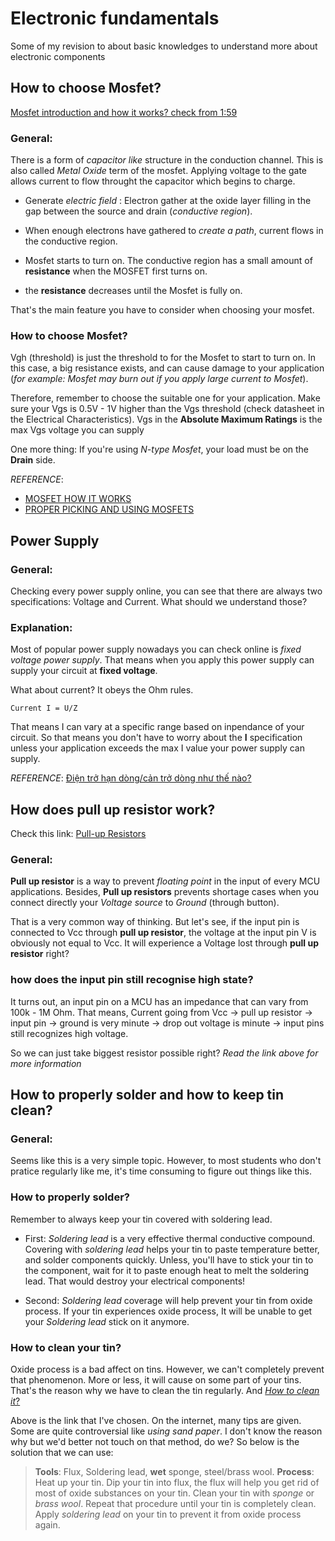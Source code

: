 # Electronic fundamentals 

  Some of my revision to about basic knowledges to understand more about electronic components

## How to choose Mosfet?

[Mosfet introduction and how it works? check from 1:59](https://www.digikey.in/en/blog/how-to-select-a-mosfet-for-logic-circuits-or-gate-design)

### General: 

There is a form of *capacitor like* structure in the conduction channel. This is also called *Metal Oxide* term of the mosfet. Applying voltage to the gate allows current to flow throught the capacitor which begins to charge.

- Generate *electric field* : Electron gather at the oxide layer filling in the gap between the source and drain (*conductive region*).

- When enough electrons have gathered to *create a path*, current flows in the conductive region.

- Mosfet starts to turn on. The conductive region has a small amount of **resistance** when the MOSFET first turns on.

- the **resistance** decreases until the Mosfet is fully on.

That's the main feature you have to consider when choosing your mosfet.

### How to choose Mosfet?
Vgh (threshold) is just the threshold to for the Mosfet to start to turn on. In this case, a big resistance exists, and can cause damage to your application (*for example: Mosfet may burn out if you apply large current to Mosfet*). 

Therefore, remember to choose the suitable one for your application. Make sure your Vgs is 0.5V - 1V higher than the Vgs threshold (check datasheet in the Electrical Characteristics). Vgs in the **Absolute Maximum Ratings** is the max Vgs voltage you can supply

One more thing: If you're using *N-type Mosfet*, your load must be on the **Drain** side.

*REFERENCE*: 
- [MOSFET HOW IT WORKS](https://www.digikey.in/en/blog/how-to-select-a-mosfet-for-logic-circuits-or-gate-design)
- [PROPER PICKING AND USING MOSFETS](https://www.youtube.com/watch?v=ND8uJWlOgIQ)

## Power Supply

### General:

Checking every power supply online, you can see that there are always two specifications: Voltage and Current. What should we understand those?

### Explanation:
Most of popular power supply nowadays you can check online is *fixed voltage power supply*. That means when you apply this power supply can supply your circuit at **fixed voltage**. 

What about current? It obeys the Ohm rules. 
```
Current I = U/Z
```
That means I can vary at a specific range based on inpendance of your circuit. So that means you don't have to worry about the **I** specification unless your application exceeds the max I value your power supply can supply.

*REFERENCE*: [Điện trở hạn dòng/cản trở dòng như thế nào?](http://www.dientuvietnam.net/forums/forum/c%C6%A1-s%E1%BB%9F-%C4%90i%E1%BB%87n-%C4%90i%E1%BB%87n-t%E1%BB%AD/%C4%90i%E1%BB%87n-t%E1%BB%AD-d%C3%A0nh-cho-ng%C6%B0%E1%BB%9Di-m%E1%BB%9Bi-b%E1%BA%AFt-%C4%91%E1%BA%A7u/1644759-%C4%90i%E1%BB%87n-tr%E1%BB%9F-h%E1%BA%A1n-d%C3%B2ng-c%E1%BA%A3n-tr%E1%BB%9F-d%C3%B2ng-%C4%91i%E1%BB%87n-nh%C6%B0-th%E1%BA%BF-n%C3%A0o)

## How does pull up resistor work?

Check this link: [Pull-up Resistors](https://learn.sparkfun.com/tutorials/pull-up-resistors/all#:~:text=The%20pull%2Dup%20resistor%20R1,to%20read%20a%20high%20state.&text=If%20you%20have%20a%20really,pin%20can%20reliably%20change%20state.)

### General:

**Pull up resistor** is a way to prevent *floating point* in the input of every MCU applications. Besides, **Pull up resistors** prevents shortage cases when you connect directly your *Voltage source* to *Ground* (through button).

That is a very common way of thinking. But let's see, if the input pin is connected to Vcc through **pull up resistor**, the voltage at the input pin V is obviously not equal to Vcc. It will experience a Voltage lost through **pull up resistor** right?

### how does the input pin still recognise high state?

It turns out, an input pin on a MCU has an impedance that can vary from 100k - 1M Ohm. That means, Current going from Vcc -> pull up resistor -> input pin -> ground is very minute -> drop out voltage is minute -> input pins still recognizes high voltage. 

So we can just take biggest resistor possible right? *Read the link above for more information*

## How to properly solder and how to keep tin clean? 

### General:

Seems like this is a very simple topic. However, to most students who don't pratice regularly like me, it's time consuming to figure out things like this. 

### How to properly solder?

Remember to always keep your tin covered with soldering lead. 

- First: *Soldering lead* is a very effective thermal conductive compound. Covering with *soldering lead* helps your tin to paste temperature better, and solder components quickly. Unless, you'll have to stick your tin to the component, wait for it to paste enough heat to melt the soldering lead. That would destroy your electrical components!

- Second: *Soldering lead* coverage will help prevent your tin from oxide process. If your tin experiences oxide process, It will be unable to get your *Soldering lead* stick on it anymore. 

### How to clean your tin? 

Oxide process is a bad affect on tins. However, we can't completely prevent that phenomenon. More or less, it will cause on some part of your tins. That's the reason why we have to clean the tin regularly. And [*How to clean it*?](https://www.youtube.com/watch?v=ijNXNFVNRBY)

Above is the link that I've chosen. On the internet, many tips are given. Some are quite controversial like *using sand paper*. I don't know the reason why but we'd better not touch on that method, do we? So below is the solution that we can use:
> **Tools**: Flux, Soldering lead, **wet** sponge, steel/brass wool.
> **Process**: Heat up your tin. Dip your tin into flux, the flux will help you get rid of most of oxide substances on your tin. Clean your tin with *sponge* or *brass wool*. Repeat that procedure until your tin is completely clean. Apply *soldering lead* on your tin to prevent it from oxide process again.